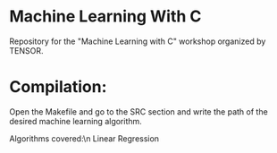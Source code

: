 # Machine Learning With C
Repository for the "Machine Learning with C" workshop organized by TENSOR.

# Compilation:
Open the Makefile and go to the SRC section and write the path of the desired machine learning algorithm.

Algorithms covered:\n
Linear Regression
